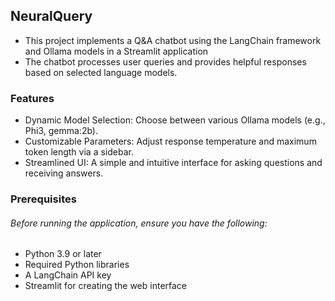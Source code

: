 ## NeuralQuery

* This project implements a Q&A chatbot using the LangChain framework and Ollama models in a Streamlit application
* The chatbot processes user queries and provides helpful responses based on selected language models.

### Features

* Dynamic Model Selection: Choose between various Ollama models (e.g., Phi3, gemma:2b).
* Customizable Parameters: Adjust response temperature and maximum token length via a sidebar.
* Streamlined UI: A simple and intuitive interface for asking questions and receiving answers.

### Prerequisites
###### Before running the application, ensure you have the following:

* Python 3.9 or later
* Required Python libraries
* A LangChain API key
* Streamlit for creating the web interface


